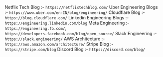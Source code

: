 Netflix Tech Blog :- ```https://netflixtechblog.com/```
Uber Engineering Blogs :- ```https://www.uber.com/en-IN/blog/engineering/```
Cloudflare Blog :- ```https://blog.cloudflare.com/```
Linkedin Engineering Blogs :- ```https://engineering.linkedin.com/blog```
Meta Engineering :- ```https://engineering.fb.com/```, ```https://developers.facebook.com/blog/open_source/```
Slack Engineering :- ```https://slack.engineering/```
AWS Architecture :- ```https://aws.amazon.com/architecture/```
Stripe Blog :- ```https://stripe.com/blog```
Discord Blog :- ```https://discord.com/blog/```

